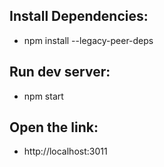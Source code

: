 ## Install Dependencies:
- npm install --legacy-peer-deps

## Run dev server:
- npm start

## Open the link:
- http://localhost:3011
